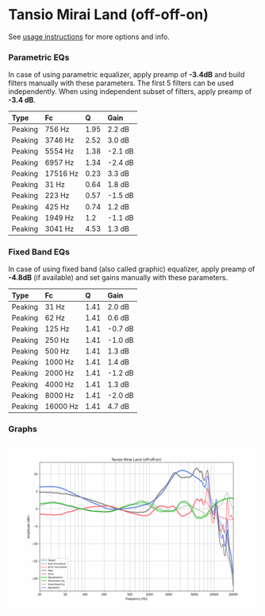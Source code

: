 # Tansio Mirai Land (off-off-on)
See [usage instructions](https://github.com/jaakkopasanen/AutoEq#usage) for more options and info.

### Parametric EQs
In case of using parametric equalizer, apply preamp of **-3.4dB** and build filters manually
with these parameters. The first 5 filters can be used independently.
When using independent subset of filters, apply preamp of **-3.4 dB**.

| Type    | Fc       |    Q | Gain    |
|:--------|:---------|:-----|:--------|
| Peaking | 756 Hz   | 1.95 | 2.2 dB  |
| Peaking | 3746 Hz  | 2.52 | 3.0 dB  |
| Peaking | 5554 Hz  | 1.38 | -2.1 dB |
| Peaking | 6957 Hz  | 1.34 | -2.4 dB |
| Peaking | 17516 Hz | 0.23 | 3.3 dB  |
| Peaking | 31 Hz    | 0.64 | 1.8 dB  |
| Peaking | 223 Hz   | 0.57 | -1.5 dB |
| Peaking | 425 Hz   | 0.74 | 1.2 dB  |
| Peaking | 1949 Hz  | 1.2  | -1.1 dB |
| Peaking | 3041 Hz  | 4.53 | 1.3 dB  |

### Fixed Band EQs
In case of using fixed band (also called graphic) equalizer, apply preamp of **-4.8dB**
(if available) and set gains manually with these parameters.

| Type    | Fc       |    Q | Gain    |
|:--------|:---------|:-----|:--------|
| Peaking | 31 Hz    | 1.41 | 2.0 dB  |
| Peaking | 62 Hz    | 1.41 | 0.6 dB  |
| Peaking | 125 Hz   | 1.41 | -0.7 dB |
| Peaking | 250 Hz   | 1.41 | -1.0 dB |
| Peaking | 500 Hz   | 1.41 | 1.3 dB  |
| Peaking | 1000 Hz  | 1.41 | 1.4 dB  |
| Peaking | 2000 Hz  | 1.41 | -1.2 dB |
| Peaking | 4000 Hz  | 1.41 | 1.3 dB  |
| Peaking | 8000 Hz  | 1.41 | -2.0 dB |
| Peaking | 16000 Hz | 1.41 | 4.7 dB  |

### Graphs
![](./Tansio%20Mirai%20Land%20(off-off-on).png)